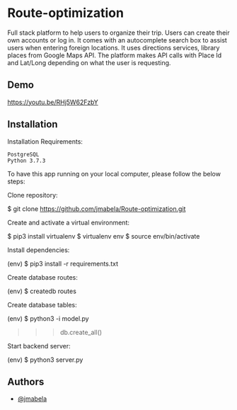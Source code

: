# Route-optimization

Full stack platform to help users to organize their trip. Users can create their own accounts or log in. It comes with an autocomplete search box to assist users when entering foreign locations. It uses directions services, library places from Google Maps API. The platform makes API calls with Place Id and Lat/Long depending on what the user is requesting.  



## Demo

https://youtu.be/RHj5W62FzbY



## Installation

Installation
Requirements:

    PostgreSQL
    Python 3.7.3

To have this app running on your local computer, please follow the below steps:

Clone repository:

$ git clone https://github.com/jmabela/Route-optimization.git

Create and activate a virtual environment:

$ pip3 install virtualenv
$ virtualenv env
$ source env/bin/activate

Install dependencies:

(env) $ pip3 install -r requirements.txt

Create database routes:

(env) $ createdb routes

Create database tables:

(env) $ python3 -i model.py
>>> db.create_all()

Start backend server:

(env) $ python3 server.py



## Authors

- [@jmabela](https://www.github.com/jmabela)

